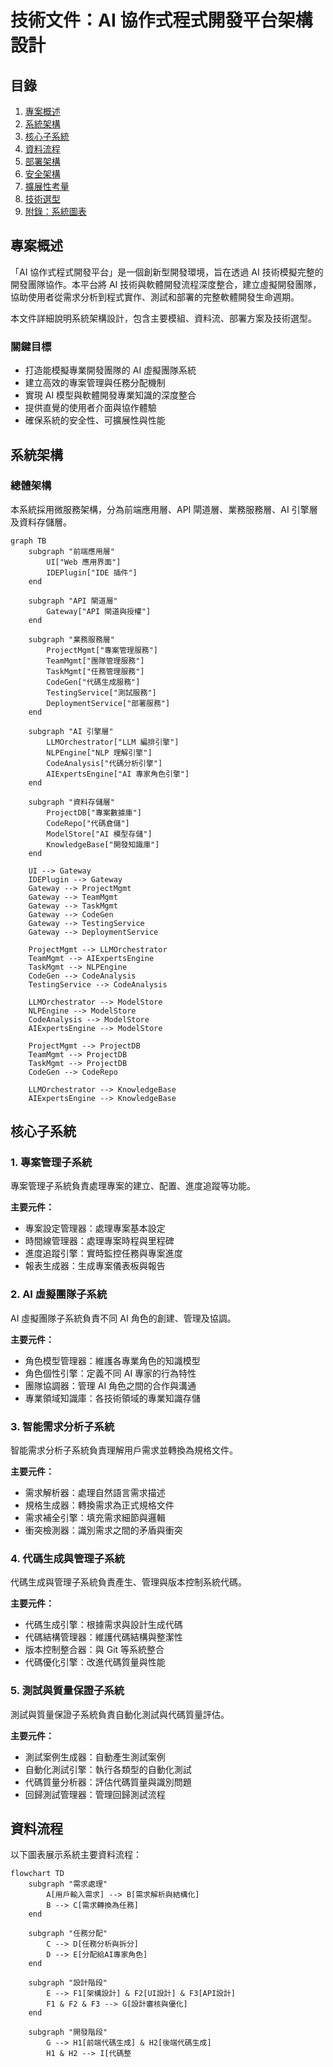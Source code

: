 # 技術文件：AI 協作式程式開發平台架構設計

## 目錄
1. [專案概述](#專案概述)
2. [系統架構](#系統架構)
3. [核心子系統](#核心子系統)
4. [資料流程](#資料流程)
5. [部署架構](#部署架構)
6. [安全架構](#安全架構)
7. [擴展性考量](#擴展性考量)
8. [技術選型](#技術選型)
9. [附錄：系統圖表](#附錄系統圖表)

## 專案概述

「AI 協作式程式開發平台」是一個創新型開發環境，旨在透過 AI 技術模擬完整的開發團隊協作。本平台將 AI 技術與軟體開發流程深度整合，建立虛擬開發團隊，協助使用者從需求分析到程式實作、測試和部署的完整軟體開發生命週期。

本文件詳細說明系統架構設計，包含主要模組、資料流、部署方案及技術選型。

### 關鍵目標
- 打造能模擬專業開發團隊的 AI 虛擬團隊系統
- 建立高效的專案管理與任務分配機制
- 實現 AI 模型與軟體開發專業知識的深度整合
- 提供直覺的使用者介面與協作體驗
- 確保系統的安全性、可擴展性與性能

## 系統架構

### 總體架構

本系統採用微服務架構，分為前端應用層、API 閘道層、業務服務層、AI 引擎層及資料存儲層。

```mermaid
graph TB
    subgraph "前端應用層"
        UI["Web 應用界面"]
        IDEPlugin["IDE 插件"]
    end
    
    subgraph "API 閘道層"
        Gateway["API 閘道與授權"]
    end
    
    subgraph "業務服務層"
        ProjectMgmt["專案管理服務"]
        TeamMgmt["團隊管理服務"]
        TaskMgmt["任務管理服務"]
        CodeGen["代碼生成服務"]
        TestingService["測試服務"]
        DeploymentService["部署服務"]
    end
    
    subgraph "AI 引擎層"
        LLMOrchestrator["LLM 編排引擎"]
        NLPEngine["NLP 理解引擎"]
        CodeAnalysis["代碼分析引擎"]
        AIExpertsEngine["AI 專家角色引擎"]
    end
    
    subgraph "資料存儲層"
        ProjectDB["專案數據庫"]
        CodeRepo["代碼倉儲"]
        ModelStore["AI 模型存儲"]
        KnowledgeBase["開發知識庫"]
    end
    
    UI --> Gateway
    IDEPlugin --> Gateway
    Gateway --> ProjectMgmt
    Gateway --> TeamMgmt
    Gateway --> TaskMgmt
    Gateway --> CodeGen
    Gateway --> TestingService
    Gateway --> DeploymentService
    
    ProjectMgmt --> LLMOrchestrator
    TeamMgmt --> AIExpertsEngine
    TaskMgmt --> NLPEngine
    CodeGen --> CodeAnalysis
    TestingService --> CodeAnalysis
    
    LLMOrchestrator --> ModelStore
    NLPEngine --> ModelStore
    CodeAnalysis --> ModelStore
    AIExpertsEngine --> ModelStore
    
    ProjectMgmt --> ProjectDB
    TeamMgmt --> ProjectDB
    TaskMgmt --> ProjectDB
    CodeGen --> CodeRepo
    
    LLMOrchestrator --> KnowledgeBase
    AIExpertsEngine --> KnowledgeBase
```

## 核心子系統

### 1. 專案管理子系統

專案管理子系統負責處理專案的建立、配置、進度追蹤等功能。

**主要元件：**
- 專案設定管理器：處理專案基本設定
- 時間線管理器：處理專案時程與里程碑
- 進度追蹤引擎：實時監控任務與專案進度
- 報表生成器：生成專案儀表板與報告

### 2. AI 虛擬團隊子系統

AI 虛擬團隊子系統負責不同 AI 角色的創建、管理及協調。

**主要元件：**
- 角色模型管理器：維護各專業角色的知識模型
- 角色個性引擎：定義不同 AI 專家的行為特性
- 團隊協調器：管理 AI 角色之間的合作與溝通
- 專業領域知識庫：各技術領域的專業知識存儲

### 3. 智能需求分析子系統

智能需求分析子系統負責理解用戶需求並轉換為規格文件。

**主要元件：**
- 需求解析器：處理自然語言需求描述
- 規格生成器：轉換需求為正式規格文件
- 需求補全引擎：填充需求細節與邏輯
- 衝突檢測器：識別需求之間的矛盾與衝突

### 4. 代碼生成與管理子系統

代碼生成與管理子系統負責產生、管理與版本控制系統代碼。

**主要元件：**
- 代碼生成引擎：根據需求與設計生成代碼
- 代碼結構管理器：維護代碼結構與整潔性
- 版本控制整合器：與 Git 等系統整合
- 代碼優化引擎：改進代碼質量與性能

### 5. 測試與質量保證子系統

測試與質量保證子系統負責自動化測試與代碼質量評估。

**主要元件：**
- 測試案例生成器：自動產生測試案例
- 自動化測試引擎：執行各類型的自動化測試
- 代碼質量分析器：評估代碼質量與識別問題
- 回歸測試管理器：管理回歸測試流程

## 資料流程

以下圖表展示系統主要資料流程：

```mermaid
flowchart TD
    subgraph "需求處理"
        A[用戶輸入需求] --> B[需求解析與結構化]
        B --> C[需求轉換為任務]
    end
    
    subgraph "任務分配"
        C --> D[任務分析與拆分]
        D --> E[分配給AI專家角色]
    end
    
    subgraph "設計階段"
        E --> F1[架構設計] & F2[UI設計] & F3[API設計]
        F1 & F2 & F3 --> G[設計審核與優化]
    end
    
    subgraph "開發階段"
        G --> H1[前端代碼生成] & H2[後端代碼生成]
        H1 & H2 --> I[代碼整